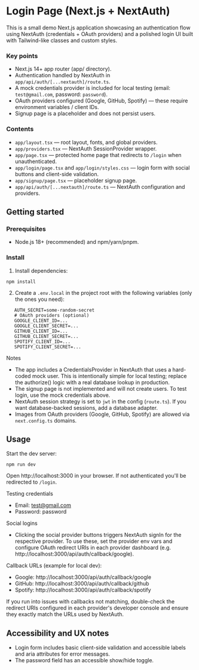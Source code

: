# Login Page (Next.js + NextAuth)

This is a small demo Next.js application showcasing an authentication flow using NextAuth (credentials + OAuth providers) and a polished login UI built with Tailwind-like classes and custom styles.

### Key points
- Next.js 14+ app router (app/ directory).
- Authentication handled by NextAuth in `app/api/auth/[...nextauth]/route.ts`.
- A mock credentials provider is included for local testing (email: `test@gmail.com`, password: `password`).
- OAuth providers configured (Google, GitHub, Spotify) — these require environment variables / client IDs.
- Signup page is a placeholder and does not persist users.

### Contents
- `app/layout.tsx` — root layout, fonts, and global providers.
- `app/providers.tsx` — NextAuth SessionProvider wrapper.
- `app/page.tsx` — protected home page that redirects to `/login` when unauthenticated.
- `app/login/page.tsx` and `app/login/styles.css` — login form with social buttons and client-side validation.
- `app/signup/page.tsx` — placeholder signup page.
- `app/api/auth/[...nextauth]/route.ts` — NextAuth configuration and providers.

## Getting started

### Prerequisites
- Node.js 18+ (recommended) and npm/yarn/pnpm.

### Install

1. Install dependencies:
```
npm install
```
2. Create a `.env.local` in the project root with the following variables (only the ones you need):
```
   AUTH_SECRET=some-random-secret
   # OAuth providers (optional)
   GOOGLE_CLIENT_ID=...
   GOOGLE_CLIENT_SECRET=...
   GITHUB_CLIENT_ID=...
   GITHUB_CLIENT_SECRET=...
   SPOTIFY_CLIENT_ID=...
   SPOTIFY_CLIENT_SECRET=...
```

Notes
- The app includes a CredentialsProvider in NextAuth that uses a hard-coded mock user. This is intentionally simple for local testing; replace the authorize() logic with a real database lookup in production.
- The signup page is not implemented and will not create users. To test login, use the mock credentials above.
- NextAuth session strategy is set to `jwt` in the config (`route.ts`). If you want database-backed sessions, add a database adapter.
- Images from OAuth providers (Google, GitHub, Spotify) are allowed via `next.config.ts` domains.

## Usage

Start the dev server:
```
npm run dev
```
Open http://localhost:3000 in your browser. If not authenticated you'll be redirected to `/login`.

Testing credentials
- Email: test@gmail.com
- Password: password

Social logins
- Clicking the social provider buttons triggers NextAuth signIn for the respective provider. To use these, set the provider env vars and configure OAuth redirect URIs in each provider dashboard (e.g. http://localhost:3000/api/auth/callback/google).

Callback URLs (example for local dev):

   - Google:  http://localhost:3000/api/auth/callback/google
   - GitHub:  http://localhost:3000/api/auth/callback/github
   - Spotify: http://localhost:3000/api/auth/callback/spotify

If you run into issues with callbacks not matching, double-check the redirect URIs configured in each provider's developer console and ensure they exactly match the URLs used by NextAuth.

## Accessibility and UX notes
- Login form includes basic client-side validation and accessible labels and aria attributes for error messages.
- The password field has an accessible show/hide toggle.
